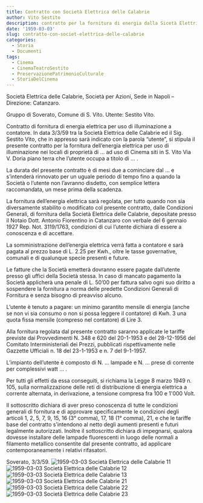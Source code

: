 ```yaml
---
title: Contratto con Società Elettrica delle Calabrie
author: Vito Sestito
description: contratto per la fornitura di energia dalla Sicetà Elettrica delle Calabrie
date: '1959-03-03'
slug: contratto-con-societ-elettrica-delle-calabrie
categories:
  - Storia
  - Documenti
tags:
  - Cinema
  - CinemaTeatroSestito
  - PreservazionePatrimonioCulturale
  - StoriaDelCinema
---
```

Società Elettrica delle Calabrie, Società per Azioni, Sede in Napoli – Direzione: Catanzaro.

Gruppo di Soverato, Comune di S. Vito. Utente: Sestito Vito.

Contratto di fornitura di energia elettrica per uso di illuminazione a contatore.
In data 3/3/59 tra la Società Elettrica delle Calabrie ed il Sig. Sestito Vito, che in appresso sarà indicato con la parola “utente”, si stipula il presente contratto per la fornitura dell’energia elettrica per uso di illuminazione nei locali di proprietà di … ad uso di Cinema siti in S. Vito Via V. Doria piano terra che l’utente occupa a titolo di … .

La durata del presente contratto è di mesi due a cominciare dal … e s’intenderà rinnovato per un uguale periodo di tempo fino a quando la Società o l’utente non l’avranno disdetto, con semplice lettera raccomandata, un mese prima della scadenza.

La fornitura dell’energia elettrica sarà regolata, per tutto quando non sia diversamente stabilito o modificato col presente contratto, dalle Condizioni Generali, di fornitura della Società Elettrica delle Calabrie, depositate presso il Notaio Dott. Antonio Fiorentino in Catanzaro con verbale del 6 gennaio 1927 Rep. Not. 3119/1763, condizioni di cui l’utente dichiara di essere a conoscenza e di accettare.

La somministrazione dell’energia elettrica verrà fatta a contatore e sarà pagata al prezzo base di L. 2.25 per Kwh., oltre le tasse governative, comunali e di qualunque specie presenti e future.

Le fatture che la Società emetterà dovranno essere pagate dall’utente presso gli uffici della Società stessa. In caso di mancato pagamento la Società applicherà una penale di L. 50’00 per fattura salvo ogni suo diritto a sospendere la fornitura a norma delle predette Condizioni Generali di Fornitura e senza bisogno di preavviso alcuno.

L’utente è tenuto a pagare: un minimo garantito mensile di energia (anche se non vi sia consumo o non si possa leggere il contatore) di Kwh. 3 una quota fissa mensile (compreso nel contatore) di Lire 3.

Alla fornitura regolata dal presente contratto saranno applicate le tariffe previste dai Provvedimenti N. 348 e 620 del 20-1-1953 e del 28-12-1956 del Comitato Interministeriali dei Prezzi, pubblicati rispettivamente nelle Gazzette Ufficiali n. 18 del 23-1-1953 e n. 7 del 9-1-1957.

L’impianto dell’utente è composto di N. … lampade e N. … prese di corrente per complessivi watt … .

Per tutti gli effetti da essa conseguiti, si richiama la Legge 8 marzo 1949 n. 105, sulla normalizzazione delle reti di distribuzione di energia elettrica a corrente alternata, in derivazione, a tensione compresa fra 100 e 1'000 Volt.

Il sottoscritto dichiara di aver preso conoscenza di tutte le condizioni generali di fornitura e di approvare specificamente le condizioni degli articoli 1, 2, 5, 7, 9, 15, 16 (3° comma), 17, 18 (1° comma), 21, e che le tariffe base del contratto s’intendono al netto degli aumenti presenti e futuri legalmente autorizzati. Inoltre il sottoscritto dichiara di impegnarsi, qualora dovesse installare delle lampade fluorescenti in luogo delle normali a filamento metallico consentite dal presente contratto, ad applicare contemporaneamente i relativi rifasatori.

Soverato, 3/3/59.
![1959-03-03 Società Elettrica delle Calabrie 11](images/19590303SocietaElettricaDelleCalabrie11.jpg)
![1959-03-03 Società Elettrica delle Calabrie 12](images/19590303SocietaElettricaDelleCalabrie12.jpg)
![1959-03-03 Società Elettrica delle Calabrie 13](images/19590303SocietaElettricaDelleCalabrie13.jpg)
![1959-03-03 Società Elettrica delle Calabrie 21](images/19590303SocietaElettricaDelleCalabrie21.jpg)
![1959-03-03 Società Elettrica delle Calabrie 22](images/19590303SocietaElettricaDelleCalabrie22.jpg)
![1959-03-03 Società Elettrica delle Calabrie 23](images/19590303SocietaElettricaDelleCalabrie23.jpg)